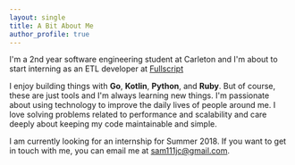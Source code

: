 ```yaml
---
layout: single
title: A Bit About Me
author_profile: true
---
```


I'm a 2nd year software engineering student at Carleton and I'm about to start interning as an ETL developer at [Fullscript](https://fullscript.com) 

I enjoy building things with **Go**, **Kotlin**, **Python**, and **Ruby**. But of course, these are just tools and I'm always learning new things. I'm passionate about using technology to improve the daily lives of people around me. I love solving problems related to performance and scalability and care deeply about keeping my code maintainable and simple.

I am currently looking for an internship for Summer 2018. If you want to get in touch with me, you can email me at [sam111jc@gmail.com](sam111jc@gmail.com).